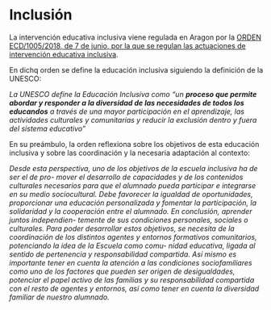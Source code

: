 # Inclusión

La intervención educativa inclusiva viene regulada en Aragon por la [ORDEN ECD/1005/2018, de 7 de junio, por la que se regulan las actuaciones de intervención educativa inclusiva](https://goo.gl/341dCP).

En dichq orden se define la educación inclusiva siguiendo la definición de la UNESCO:

_La UNESCO define la Educación Inclusiva como “un **proceso que permite abordar y responder a la diversidad de las necesidades de todos los educandos** a través de una mayor participación en el aprendizaje, las actividades culturales y comunitarias y reducir la exclusión dentro y fuera del sistema educativo”_

En su preámbulo, la orden reflexiona sobre los objetivos de esta educación inclusiva y sobre las coordinación y la necesaria adaptación al contexto:

_Desde esta perspectiva, uno de los objetivos de la escuela inclusiva ha de ser el de pro- mover el desarrollo de capacidades y de los contenidos culturales necesarios para que el alumnado pueda participar e integrarse en su medio sociocultural. Debe favorecer la igualdad de oportunidades, proporcionar una educación personalizada y fomentar la participación, la solidaridad y la cooperación entre el alumnado. En conclusión, aprender juntos independien- temente de sus condiciones personales, sociales o culturales.
Para poder desarrollar estos objetivos, se necesita de la coordinación de los distintos agentes y entornos formativos comunitarios, potenciando la idea de la Escuela como comu- nidad educativa, ligada al sentido de pertenencia y responsabilidad compartida.
Así mismo es importante tener en cuenta la atención a las condiciones sociofamiliares como uno de los factores que pueden ser origen de desigualdades, potenciar el papel activo de las familias y su responsabilidad compartida con el resto de agentes y entornos, así como tener en cuenta la diversidad familiar de nuestro alumnado._